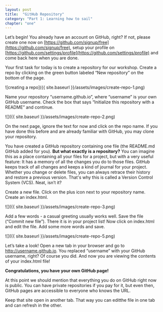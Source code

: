 ```yaml
---
layout: post
title:  "GitHub Repository"
category: "Part 1: Learning how to sail"
chapter: "one"
---
```


Let’s begin! You already have an account on GitHub, right? If not, please create one now on [https://github.com/signup/free](https://github.com/signup/free), setup your profile on [https://github.com/settings/profile](https://github.com/settings/profile) and come back here when you are done.

Your first task for today is to create a repository for our workshop. Create a repo by clicking on the green button labeled “New repository” on the bottom of the page. 

![creating a repo]({{ site.baseurl }}/assets/images/create-repo-1.png)

Name your repository “username.github.io”, where “username” is your own GitHub username. Check the box that says “Initialize this repository with a README” and continue. 

![]({{ site.baseurl }}/assets/images/create-repo-2.png)

On the next page, ignore the text for now and click on the repo name. If you have done this before and are already familiar with GitHub, you may clone your repository.

You have created a GitHub repository containing one file (the README.md GitHub added for you). **But what exactly is a repository?** You can imagine this as a place containing all your files for a project, but with a very useful feature: It has a memory of all the changes you do to those files. GitHub keeps track of all changes and keeps a kind of journal for your project. Whether you change or delete files, you can always retrace their history and restore a previous version. That's why this is called a Version Control System (VCS).
Neat, isn’t it?

Create a new file. Click on the plus icon next to your repository name. Create an index.html. 

![]({{ site.baseurl }}/assets/images/create-repo-3.png)

Add a few words - a casual greeting usually works well. Save the file (“Commit new file”). There it is in your project list! Now click on index.html and edit the file. Add some more words and save.

![]({{ site.baseurl }}/assets/images/create-repo-5.png)

Let’s take a look! Open a new tab in your browser and go to http://username.github.io. You replaced “username” with your GitHub username, right? Of course you did.
And now you are viewing the contents of your index.html file! 

**Congratulations, you have your own GitHub page!**

At this point we should mention that everything you do on GitHub right now is public. You can have private repositories if you pay for it, but even then, GitHub pages are accessible to everyone who knows the URL.

Keep that site open in another tab. That way you can editthe file in one tab and can refresh in the other.
